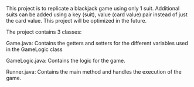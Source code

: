 This project is to replicate a blackjack game using only 1 suit. Additional suits can be added using a key (suit), value (card value) pair instead of just the card value. 
This project will be optimized in the future.

The project contains 3 classes:

Game.java: Contains the getters and setters for the different variables used in the GameLogic class

GameLogic.java: Contains the logic for the game.

Runner.java: Contains the main method and handles the execution of the game.
